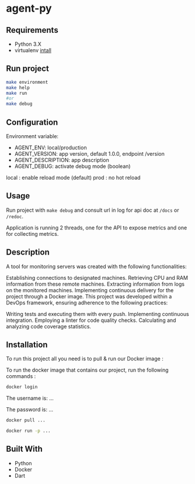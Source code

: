 # agent-py

## Requirements

- Python 3.X
- virtualenv [intall](https://virtualenv.pypa.io/en/latest/installation.html)

## Run project

```sh
make environment
make help
make run
#or
make debug
```

## Configuration

Environment variable:

- AGENT_ENV: local/production
- AGENT_VERSION: app version, default 1.0.0, endpoint /version
- AGENT_DESCRIPTION: app description
- AGENT_DEBUG: activate debug mode (boolean)

local : enable reload mode (default)
prod : no hot reload

## Usage

Run project with `make debug` and consult url in log for api doc at `/docs` or `/redoc`.

Application is running 2 threads, one for the API to expose metrics and one for collecting metrics.
 
## Description

A tool for monitoring servers was created with the following functionalities:

Establishing connections to designated machines.
Retrieving CPU and RAM information from these remote machines.
Extracting information from logs on the monitored machines.
Implementing continuous delivery for the project through a Docker image.
This project was developed within a DevOps framework, ensuring adherence to the following practices:

Writing tests and executing them with every push.
Implementing continuous integration.
Employing a linter for code quality checks.
Calculating and analyzing code coverage statistics.






## Installation
To run this project all you need is to pull & run our Docker image :

To run the docker image that contains our project, run the following commands :

```bash
docker login
```
The username is: ...

The password is: ...

```bash
docker pull ...
```
```bash
docker run -p ...
```

## Built With
* Python
* Docker
* Dart

